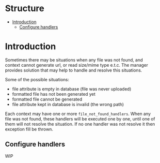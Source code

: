 Structure
=========

- [Introduction](#introduction)
    * [Configure handlers](#configure-handlers)


Introduction
============

Sometimes there may be situations when any file was not found,
and context cannot generate url, or read size/mime type e.t.c.
The manager provides solution that may help to handle and resolve this situations.

Some of the possible situations:
- file attribute is empty in database (file was never uploaded)
- formatted file has not been generated yet
- formatted file cannot be generated
- file attribute kept in database is invalid (the wrong path)

Each context may have one or more `file_not_found_handlers`.
When any file was not found, these handlers will be executed one by one,
until one of them will not resolve the situation.
If no one handler was not resolve it then exception fill be thrown.

Configure handlers
------------------

WIP
